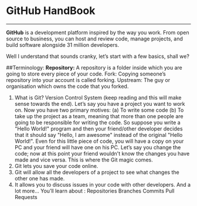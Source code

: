 # GitHub HandBook
_________________________________________________________________________________________________________________________________________

**GitHub** is a development platform inspired by the way you work. From open source to business, you can host and review code, manage projects, and build software alongside 31 million developers.

Well I understand that sounds cranky, let’s start with a few basics, shall we?

##Terminology:
**Repository:** A repository is a folder inside which you are going to store every piece of your code.
Fork: Copying someone’s repository into your account is called forking.
Upstream: The guy or organisation which owns the code that you forked.
1. What is Git?
Version Control System (keep reading and this will make sense towards the end).
Let’s say you have a project you want to work on. 
Now you have two primary motives:
(a) To write some code
 (b) To take up the project as a team, meaning that more than one people are going to be responsible for writing the code.
So suppose you write a "Hello World!" program and then your friend/other developer decides that it should say "Hello, I am awesome" instead of the original "Hello World!".
Even for this little piece of code, you will have a copy on your PC and your friend will have one on his PC. 
Let’s say you change the code; now at this point your friend wouldn't know the changes you have made and vice versa.
This is where the Git magic comes. 
1. Git lets you save your code online.
2. Git will allow all the developers of a project to see what changes the other one has made.
3. It allows you to discuss issues in your code with other developers.
And a lot more...
You’ll learn about :
Repositories
Branches
Commits
Pull Requests
